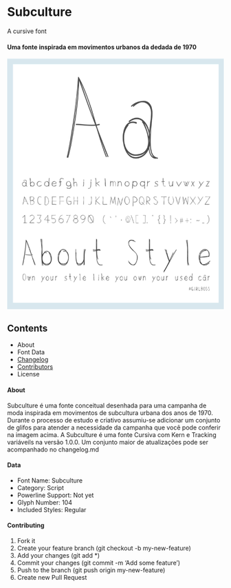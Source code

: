 # Subculture

A cursive font

#### Uma fonte inspirada em movimentos urbanos da dedada de 1970

![subculture font](/font/subcultuer_font_sample.png)

## Contents
+ About
+ Font Data
+ [Changelog](CHANGELOG.md)
+ [Contributors](CONTRIBUTORS.md)
+ License

#### About
Subculture é uma fonte conceitual desenhada para uma campanha de moda inspirada em movimentos de subcultura urbana dos anos de 1970. 
Durante o processo de estudo e criativo assumiu-se adicionar um conjunto de glifos para atender a necessidade da campanha que você 
pode conferir na imagem acima. A Subculture é uma fonte Cursiva com Kern e Tracking variáveils na versão 1.0.0. Um conjunto maior de 
atualizações pode ser acompanhado no changelog.md

#### Data
+ Font Name: Subculture
+ Category: Script
+ Powerline Support: Not yet
+ Glyph Number: 104
+ Included Styles: Regular


#### Contributing
1. Fork it
2. Create your feature branch (git checkout -b my-new-feature)
3. Add your changes (git add *)
4. Commit your changes (git commit -m ‘Add some feature’)
5. Push to the branch (git push origin my-new-feature)
6. Create new Pull Request
